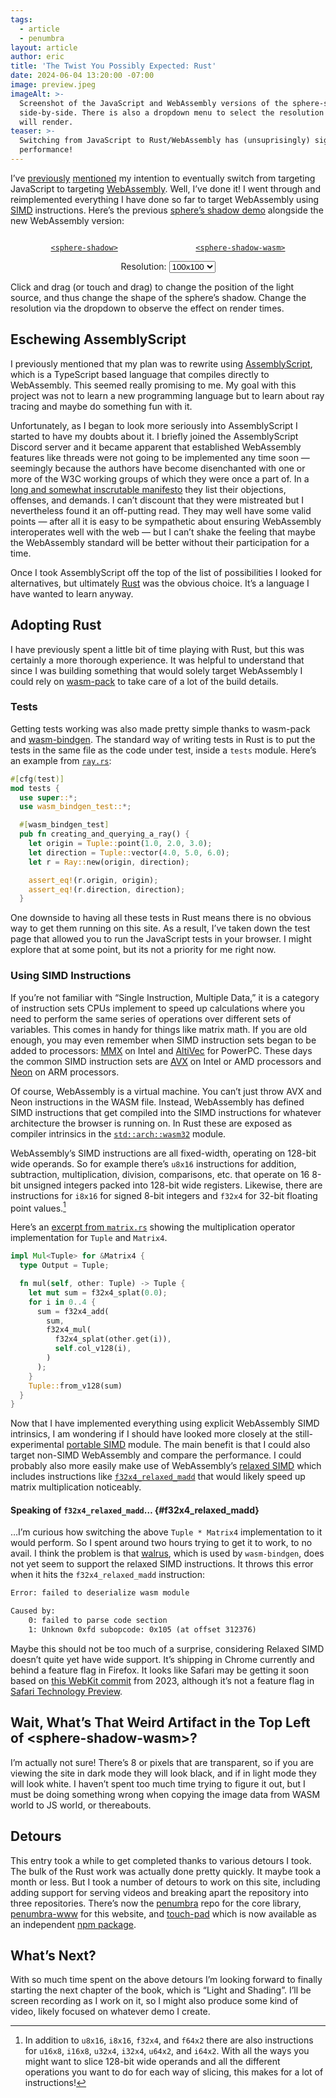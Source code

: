```yaml
---
tags:
  - article
  - penumbra
layout: article
author: eric
title: 'The Twist You Possibly Expected: Rust'
date: 2024-06-04 13:20:00 -07:00
image: preview.jpeg
imageAlt: >-
  Screenshot of the JavaScript and WebAssembly versions of the sphere-shadow components
  side-by-side. There is also a dropdown menu to select the resolution that the components
  will render.
teaser: >-
  Switching from JavaScript to Rust/WebAssembly has (unsuprisingly) significantly increased
  performance!
---
```


I’ve [previously] [mentioned] my intention to eventually switch from targeting JavaScript to
targeting [WebAssembly]. Well, I’ve done it! I went through and reimplemented everything I
have done so far to target WebAssembly using [SIMD] instructions. Here’s the previous
[sphere’s shadow demo] alongside the new WebAssembly version:

[previously]: ../003-tuples/#looking-ahead
[mentioned]: ../004-canvas-and-matrices/#implementing-the-canvas-class
[webassembly]: https://webassembly.org/
[simd]: https://en.wikipedia.org/wiki/Single_instruction,_multiple_data
[sphere’s shadow demo]: ../005-ray-sphere-interactions/#demo

<div class="figures">
  <figure class="figure-group">
    <figcaption>
      <a href="https://github.com/limulus/penumbra-www/tree/542b248/src/sphere-shadow">
        <code>&lt;sphere-shadow&gt;</code>
      </a>
    </figcaption>
    <sphere-shadow resolution="100"></sphere-shadow>
    <script type="module" async src="/assets/js/sphere-shadow/index.js"></script>
  </figure>

  <figure class="figure-group">
    <figcaption>
      <a
        href="https://github.com/limulus/penumbra-www/tree/542b248/src/sphere-shadow-wasm"
      >
        <code>&lt;sphere-shadow-wasm&gt;</code>
      </a>
    </figcaption>
    <sphere-shadow-wasm resolution="100"></sphere-shadow-wasm>
    <script type="module" async src="/assets/js/sphere-shadow-wasm/index.js"></script>
  </figure>
</div>

<form class="resolution-selector">
  <label>
    Resolution:
    <select name="resolution" list>
      <option value="10">10x10</option>
      <option value="20">20x20</option>
      <option value="50">50x50</option>
      <option value="100" selected>100x100</option>
      <option value="200">200x200</option>
      <option value="300">300x300</option>
      <option value="400">400x400</option>
      <option value="500">500x500</option>
    </select>
  </label>
</form>

<style>
  .figures {
    display: flex;
    flex-wrap: wrap;
    justify-content: space-evenly;
    gap: 20px;
  }

  .figures figure {
    width: max-content;
  }

  form.resolution-selector {
    text-align: center;
  }
</style>

<script type="module">
  const components = [
    document.querySelector('sphere-shadow'),
    document.querySelector('sphere-shadow-wasm'),
  ]
  const formEl = document.querySelector('form.resolution-selector')
  formEl.addEventListener('change', () => {
    const data = new FormData(formEl)
    components.forEach(component => {
      component.setAttribute('resolution', data.get('resolution'))
    })
  })
</script>

Click and drag (or touch and drag) to change the position of the light source, and thus
change the shape of the sphere’s shadow. Change the resolution via the dropdown to observe the effect on render times.

## Eschewing AssemblyScript

I previously mentioned that my plan was to rewrite using [AssemblyScript], which is a
TypeScript based language that compiles directly to WebAssembly. This seemed really
promising to me. My goal with this project was not to learn a new programming language but
to learn about ray tracing and maybe do something fun with it.

[assemblyscript]: https://www.assemblyscript.org/

Unfortunately, as I began to look more seriously into AssemblyScript I started to have my
doubts about it. I briefly joined the AssemblyScript Discord server and it became apparent
that established WebAssembly features like threads were not going to be implemented any time
soon — seemingly because the authors have become disenchanted with one or more of the W3C
working groups of which they were once a part of. In a [long and somewhat inscrutable
manifesto] they list their objections, offenses, and demands. I can’t discount that they
were mistreated but I nevertheless found it an off-putting read. They may well have some
valid points — after all it is easy to be sympathetic about ensuring WebAssembly
interoperates well with the web — but I can’t shake the feeling that maybe the WebAssembly
standard will be better without their participation for a time.

[long and somewhat inscrutable manifesto]: https://www.assemblyscript.org/standards-objections.html

Once I took AssemblyScript off the top of the list of possibilities I looked for
alternatives, but ultimately [Rust] was the obvious choice. It’s a language I have wanted to
learn anyway.

[rust]: https://www.rust-lang.org/

## Adopting Rust

I have previously spent a little bit of time playing with Rust, but this was certainly a
more thorough experience. It was helpful to understand that since I was building something
that would solely target WebAssembly I could rely on [wasm-pack] to take care of a lot of
the build details.

[wasm-pack]: https://github.com/rustwasm/wasm-pack

### Tests

Getting tests working was also made pretty simple thanks to wasm-pack and [wasm-bindgen].
The standard way of writing tests in Rust is to put the tests in the same file as the code
under test, inside a `tests` module. Here’s an example from [`ray.rs`]:

[wasm-bindgen]: https://github.com/rustwasm/wasm-bindgen
[`ray.rs`]: https://github.com/limulus/penumbra/blob/3558cf6/wasm/src/ray.rs#L27-L40

```rust
#[cfg(test)]
mod tests {
  use super::*;
  use wasm_bindgen_test::*;

  #[wasm_bindgen_test]
  pub fn creating_and_querying_a_ray() {
    let origin = Tuple::point(1.0, 2.0, 3.0);
    let direction = Tuple::vector(4.0, 5.0, 6.0);
    let r = Ray::new(origin, direction);

    assert_eq!(r.origin, origin);
    assert_eq!(r.direction, direction);
  }
```

One downside to having all these tests in Rust means there is no obvious way to get them
running on this site. As a result, I’ve taken down the test page that allowed you to run the
JavaScript tests in your browser. I might explore that at some point, but its not a priority
for me right now.

### Using SIMD Instructions

If you’re not familiar with “Single Instruction, Multiple Data,” it is a category of
instruction sets CPUs implement to speed up calculations where you need to perform the same
series of operations over different sets of variables. This comes in handy for things like
matrix math. If you are old enough, you may even remember when SIMD instruction sets began
to be added to processors: [MMX] on Intel and [AltiVec] for PowerPC. These days the common
SIMD instruction sets are [AVX] on Intel or AMD processors and [Neon] on ARM processors.

[mmx]: https://en.wikipedia.org/wiki/MMX_(instruction_set)
[altivec]: https://en.wikipedia.org/wiki/AltiVec
[avx]: https://en.wikipedia.org/wiki/Advanced_Vector_Extensions
[neon]: https://en.wikipedia.org/wiki/ARM_architecture_family#Advanced_SIMD_(Neon)

Of course, WebAssembly is a virtual machine. You can’t just throw AVX and Neon instructions
in the WASM file. Instead, WebAssembly has defined SIMD instructions that get compiled into
the SIMD instructions for whatever architecture the browser is running on. In Rust these are
exposed as compiler intrinsics in the [`std::arch::wasm32`] module.

[`std::arch::wasm32`]: https://doc.rust-lang.org/core/arch/wasm32/index.html

WebAssembly’s SIMD instructions are all fixed-width, operating on 128-bit wide operands. So
for example there’s `u8x16` instructions for addition, subtraction, multiplication,
division, comparisons, etc. that operate on 16 8-bit unsigned integers packed into 128-bit
wide registers. Likewise, there are instructions for `i8x16` for signed 8-bit integers and
`f32x4` for 32-bit floating point values.[^simd-instructions]

[^simd-instructions]:
    In addition to `u8x16`, `i8x16`, `f32x4`, and `f64x2` there are also instructions for
    `u16x8`, `i16x8`, `u32x4`, `i32x4`, `u64x2`, and `i64x2`. With all the ways you might
    want to slice 128-bit wide operands and all the different operations you want to do for
    each way of slicing, this makes for a lot of instructions!

Here’s an [excerpt from `matrix.rs`] showing the multiplication operator implementation for
`Tuple` and `Matrix4`.

[excerpt from `matrix.rs`]: https://github.com/limulus/penumbra/blob/3558cf6/wasm/src/matrix.rs#L222-L238

```rust
impl Mul<Tuple> for &Matrix4 {
  type Output = Tuple;

  fn mul(self, other: Tuple) -> Tuple {
    let mut sum = f32x4_splat(0.0);
    for i in 0..4 {
      sum = f32x4_add(
        sum,
        f32x4_mul(
          f32x4_splat(other.get(i)),
          self.col_v128(i),
        )
      );
    }
    Tuple::from_v128(sum)
  }
}
```

Now that I have implemented everything using explicit WebAssembly SIMD intrinsics, I am
wondering if I should have looked more closely at the still-experimental [portable SIMD]
module. The main benefit is that I could also target non-SIMD WebAssembly and compare the
performance. I could probably also more easily make use of WebAssembly’s [relaxed SIMD]
which includes instructions like [`f32x4_relaxed_madd`] that would likely speed up matrix
multiplication noticeably.

[portable simd]: https://doc.rust-lang.org/std/simd/
[relaxed simd]: https://github.com/WebAssembly/relaxed-simd/blob/95dc80e/proposals/relaxed-simd/Overview.md
[`f32x4_relaxed_madd`]: https://doc.rust-lang.org/stable/core/arch/wasm32/fn.f32x4_relaxed_madd.html

#### Speaking of `f32x4_relaxed_madd`… {#f32x4_relaxed_madd}

…I’m curious how switching the above `Tuple * Matrix4` implementation to it would perform.
So I spent around two hours trying to get it to work, to no avail. I think the problem
is that [walrus], which is used by `wasm-bindgen`, does not yet seem to support the relaxed
SIMD instructions. It throws this error when it hits the `f32x4_relaxed_madd` instruction:

[walrus]: https://github.com/rustwasm/walrus

```txt
Error: failed to deserialize wasm module

Caused by:
    0: failed to parse code section
    1: Unknown 0xfd subopcode: 0x105 (at offset 312376)
```

Maybe this should not be too much of a surprise, considering Relaxed SIMD doesn’t quite yet
have wide support. It’s shipping in Chrome currently and behind a feature flag in Firefox.
It looks like Safari may be getting it soon based on [this WebKit commit] from 2023,
although it’s not a feature flag in [Safari Technology Preview].

[this WebKit commit]: https://commits.webkit.org/265324@main
[Safari Technology Preview]: https://developer.apple.com/safari/technology-preview/

## Wait, What’s That Weird Artifact in the Top Left of &lt;sphere-shadow-wasm&gt;?

I’m actually not sure! There’s 8 or pixels that are transparent, so if you are viewing the
site in dark mode they will look black, and if in light mode they will look white. I haven’t
spent too much time trying to figure it out, but I must be doing something wrong when
copying the image data from WASM world to JS world, or thereabouts.

## Detours

This entry took a while to get completed thanks to various detours I took. The bulk of the
Rust work was actually done pretty quickly. It maybe took a month or less. But I took a
number of detours to work on this site, including adding support for serving videos and
breaking apart the repository into three repositories. There’s now the [penumbra] repo for
the core library, [penumbra-www] for this website, and [touch-pad] which is now available as
an independent [npm package].

[penumbra]: https://github.com/limulus/penumbra
[penumbra-www]: https://github.com/limulus/penumbra
[touch-pad]: https://github.com/limulus/touch-pad
[npm package]: https://www.npmjs.com/package/touch-pad

## What’s Next?

With so much time spent on the above detours I’m looking forward to finally starting the
next chapter of the book, which is “Light and Shading”. I’ll be screen recording as I work
on it, so I might also produce some kind of video, likely focused on whatever demo I create.
